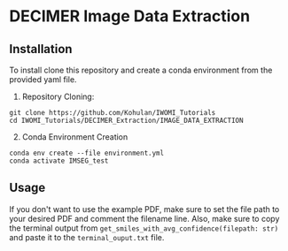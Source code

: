 # DECIMER Image Data Extraction
## Installation

 To install clone this repository and create a conda environment from the provided yaml file.
 1. Repository Cloning:
 ```
 git clone https://github.com/Kohulan/IWOMI_Tutorials
 cd IWOMI_Tutorials/DECIMER_Extraction/IMAGE_DATA_EXTRACTION
 ```
 2. Conda Environment Creation
 ```
conda env create --file environment.yml
conda activate IMSEG_test
```

## Usage

If you don't want to use the example PDF, make sure to set the file path to your desired PDF and comment the filename line. Also, make sure to copy the terminal output from ```get_smiles_with_avg_confidence(filepath: str) ``` and paste it to the `terminal_ouput.txt` file.
